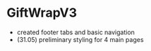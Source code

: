 # GiftWrapV3

- created footer tabs and basic navigation
- (31.05) preliminary styling for 4 main pages
